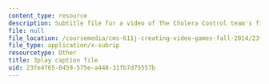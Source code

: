 ```yaml
---
content_type: resource
description: Subtitle file for a video of The Cholera Control team's final presentation.
file: null
file_location: /coursemedia/cms-611j-creating-video-games-fall-2014/23fe4f650459575ea44831fb7d75557b_sKolTx6sxUo.vtt
file_type: application/x-subrip
resourcetype: Other
title: 3play caption file
uid: 23fe4f65-0459-575e-a448-31fb7d75557b
---
```

